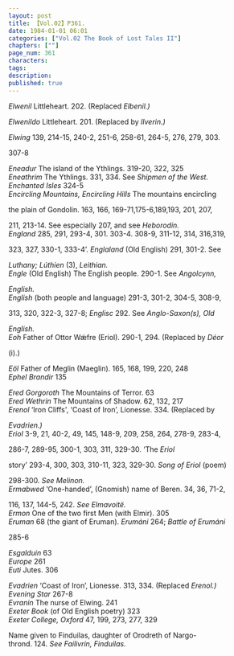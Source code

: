 ```yaml
---
layout: post
title: 【Vol.02】P361.
date: 1984-01-01 06:01
categories: ["Vol.02 The Book of Lost Tales II"]
chapters: [""]
page_num: 361
characters: 
tags: 
description: 
published: true
---
```


<p style="text-indent: 0;">
<I>Elwenil    </I>Littleheart. 202. (Replaced <I>Elbenil.)</I>
</p>

<I>Elwenildo    </I>Littleheart. 201. (Replaced by <I>Ilverin.)</I>

<I>Elwing    </I>139, 214-15, 240-2, 251-6, 258-61, 264-5, 276, 279, 303.

307-8

<I>Eneadur    </I>The island of the Ythlings. 319-20, 322, 325<BR><I>Eneathrim    </I>The Ythlings. 331, 334. See <I>Shipmen of the West.<BR>Enchanted Isles    </I>324-5<BR><I>Encircling Mountains,  Encircling Hills    </I>The  mountains  encircling

the plain of Gondolin. 163, 166, 169-71,175-6,189,193, 201, 207,

211, 213-14. See especially 207, and see <I>Heborodin.<BR>England    </I>285, 291, 293-4, 301. 303-4. 308-9, 311-12, 314, 316,319,

323, 327, 330-1, 333-4’. <I>Englaland </I>(Old English) 291, 301-2. See

<I>Luthany; Lúthien </I>(3), <I>Leithian.<BR>Engle    </I>(Old  English)  The English people.  290-1. See <I>Angolcynn,</I>

<I>English.<BR>English     </I>(both people and language)  291-3, 301-2, 304-5, 308-9,

313, 320, 322-3, 327-8; <I>Englisc </I>292. See <I>Anglo-Saxon(s), Old</I>

<I>English.<BR>Eoh    </I>Father of Ottor Wǽfre (Eriol). 290-1, 294. (Replaced by <I>Déor</I>

(i).)

<I>Eöl   </I>Father of Meglin (Maeglin). 165, 168, 199, 220, 248<BR><I>Ephel Brandir    </I>135

<I>Ered Gorgoroth    </I>The Mountains of Terror. 63<BR><I>Ered Wethrin    </I>The Mountains of Shadow. 62, 132, 217<BR><I>Erenol    </I>‘Iron Cliffs',  ‘Coast of  Iron’,   Lionesse.   334. (Replaced by

<I>Evadrien.)<BR>Eriol    </I>3-9, 21, 40-2, 49, 145, 148-9, 209, 258, 264, 278-9, 283-4,

286-7, 289-95, 300-1, 303, 311, 329-30. ‘The <I>Eriol</I>

story’ 293-4, 300, 303,  310-11,<I> </I>323, 329-30.  <I>Song of Eriol </I>(poem)

298-300. <I>See Melinon.<BR>Ermabwed    </I>‘One-handed’, (Gnomish) name of Beren. 34, 36, 71-2,

116, 137, 144-5, 242. <I>See Elmavoitë.<BR>Ermon     </I>One of the two first Men (with Elmir). 305<BR><I>Eruman    </I>68 (the giant of Eruman). <I>Erumáni </I>264; <I>Battle of Erumáni</I>

285-6

<I>Esgalduin    </I>63<BR><I>Europe    </I>261<BR><I>Euti    </I>Jutes. 306

<I>Evadrien    </I>‘Coast of Iron’, Lionesse. 313, 334. (Replaced <I>Erenol.)<BR>Evening Star    </I>267-8<BR><I>Evranin    </I>The nurse of Elwing. 241<BR><I>Exeter Book     </I>(of Old English poetry) 323<BR><I>Exeter College, Oxford    </I>47, 199, 273, 277, 329

Name given to Finduilas, daughter of Orodreth of Nargo- <BR>thrond. 124. <I>See Failivrin, Finduilas.</I>

